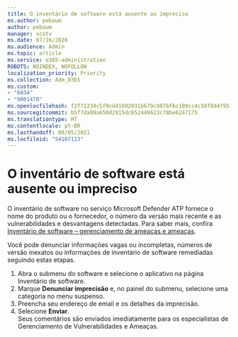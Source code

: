 ```yaml
---
title: O inventário de software está ausente ou impreciso
ms.author: pebaum
author: pebaum
manager: scotv
ms.date: 07/16/2020
ms.audience: Admin
ms.topic: article
ms.service: o365-administration
ROBOTS: NOINDEX, NOFOLLOW
localization_priority: Priority
ms.collection: Adm_O365
ms.custom:
- "6034"
- "9001470"
ms.openlocfilehash: f2f71234c5f9cd41692031b679c987bf6c108cc4c50f8d4f95f72da42fea73c7
ms.sourcegitcommit: b5f7da89a650d2915dc652449623c78be6247175
ms.translationtype: HT
ms.contentlocale: pt-BR
ms.lasthandoff: 08/05/2021
ms.locfileid: "54107113"
---
```

# <a name="software-inventory-is-missing-or-inaccurate"></a>O inventário de software está ausente ou impreciso

O inventário de software no serviço Microsoft Defender ATP fornece o nome do produto ou o fornecedor, o número da versão mais recente e as vulnerabilidades e desvantagens detectadas. Para saber mais, confira [Inventário de software – gerenciamento de ameaças e ameaças](/windows/security/threat-protection/microsoft-defender-atp/tvm-software-inventory).

Você pode denunciar informações vagas ou incompletas, números de versão inexatos ou informações de inventário de software remediadas seguindo estas etapas.  

1. Abra o submenu do software e selecione o aplicativo na página Inventário de software.
2. Marque **Denunciar imprecisão** e, no painel do submenu, selecione uma categoria no menu suspenso.
3. Preencha seu endereço de email e os detalhes da imprecisão.
4. Selecione **Enviar**.</br>
    Seus comentários são enviados imediatamente para os especialistas de Gerenciamento de Vulnerabilidades e Ameaças.